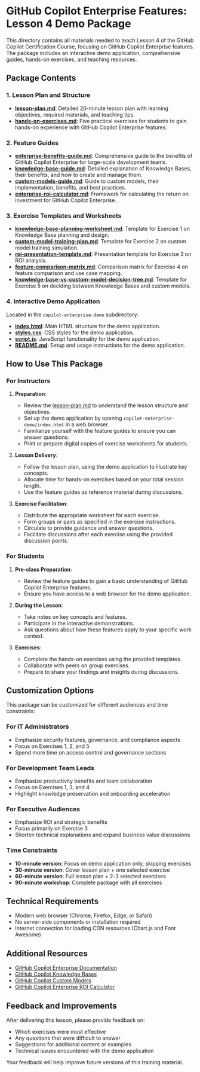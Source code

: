 # GitHub Copilot Enterprise Features: Lesson 4 Demo Package

This directory contains all materials needed to teach Lesson 4 of the GitHub Copilot Certification Course, focusing on GitHub Copilot Enterprise features. The package includes an interactive demo application, comprehensive guides, hands-on exercises, and teaching resources.

## Package Contents

### 1. Lesson Plan and Structure

- **[lesson-plan.md](lesson-plan.md)**: Detailed 20-minute lesson plan with learning objectives, required materials, and teaching tips.
- **[hands-on-exercises.md](hands-on-exercises.md)**: Five practical exercises for students to gain hands-on experience with GitHub Copilot Enterprise features.

### 2. Feature Guides

- **[enterprise-benefits-guide.md](enterprise-benefits-guide.md)**: Comprehensive guide to the benefits of GitHub Copilot Enterprise for large-scale development teams.
- **[knowledge-base-guide.md](knowledge-base-guide.md)**: Detailed explanation of Knowledge Bases, their benefits, and how to create and manage them.
- **[custom-models-guide.md](custom-models-guide.md)**: Guide to custom models, their implementation, benefits, and best practices.
- **[enterprise-roi-calculator.md](enterprise-roi-calculator.md)**: Framework for calculating the return on investment for GitHub Copilot Enterprise.

### 3. Exercise Templates and Worksheets

- **[knowledge-base-planning-worksheet.md](knowledge-base-planning-worksheet.md)**: Template for Exercise 1 on Knowledge Base planning and design.
- **[custom-model-training-plan.md](custom-model-training-plan.md)**: Template for Exercise 2 on custom model training simulation.
- **[roi-presentation-template.md](roi-presentation-template.md)**: Presentation template for Exercise 3 on ROI analysis.
- **[feature-comparison-matrix.md](feature-comparison-matrix.md)**: Comparison matrix for Exercise 4 on feature comparison and use case mapping.
- **[knowledge-base-vs-custom-model-decision-tree.md](knowledge-base-vs-custom-model-decision-tree.md)**: Template for Exercise 5 on deciding between Knowledge Bases and custom models.

### 4. Interactive Demo Application

Located in the `copilot-enterprise-demo` subdirectory:

- **[index.html](copilot-enterprise-demo/index.html)**: Main HTML structure for the demo application.
- **[styles.css](copilot-enterprise-demo/styles.css)**: CSS styles for the demo application.
- **[script.js](copilot-enterprise-demo/script.js)**: JavaScript functionality for the demo application.
- **[README.md](copilot-enterprise-demo/README.md)**: Setup and usage instructions for the demo application.

## How to Use This Package

### For Instructors

1. **Preparation**:
   - Review the [lesson-plan.md](lesson-plan.md) to understand the lesson structure and objectives.
   - Set up the demo application by opening `copilot-enterprise-demo/index.html` in a web browser.
   - Familiarize yourself with the feature guides to ensure you can answer questions.
   - Print or prepare digital copies of exercise worksheets for students.

2. **Lesson Delivery**:
   - Follow the lesson plan, using the demo application to illustrate key concepts.
   - Allocate time for hands-on exercises based on your total session length.
   - Use the feature guides as reference material during discussions.

3. **Exercise Facilitation**:
   - Distribute the appropriate worksheet for each exercise.
   - Form groups or pairs as specified in the exercise instructions.
   - Circulate to provide guidance and answer questions.
   - Facilitate discussions after each exercise using the provided discussion points.

### For Students

1. **Pre-class Preparation**:
   - Review the feature guides to gain a basic understanding of GitHub Copilot Enterprise features.
   - Ensure you have access to a web browser for the demo application.

2. **During the Lesson**:
   - Take notes on key concepts and features.
   - Participate in the interactive demonstrations.
   - Ask questions about how these features apply to your specific work context.

3. **Exercises**:
   - Complete the hands-on exercises using the provided templates.
   - Collaborate with peers on group exercises.
   - Prepare to share your findings and insights during discussions.

## Customization Options

This package can be customized for different audiences and time constraints:

### For IT Administrators
- Emphasize security features, governance, and compliance aspects
- Focus on Exercises 1, 2, and 5
- Spend more time on access control and governance sections

### For Development Team Leads
- Emphasize productivity benefits and team collaboration
- Focus on Exercises 1, 3, and 4
- Highlight knowledge preservation and onboarding acceleration

### For Executive Audiences
- Emphasize ROI and strategic benefits
- Focus primarily on Exercise 3
- Shorten technical explanations and expand business value discussions

### Time Constraints
- **10-minute version**: Focus on demo application only, skipping exercises
- **30-minute version**: Cover lesson plan + one selected exercise
- **60-minute version**: Full lesson plan + 2-3 selected exercises
- **90-minute workshop**: Complete package with all exercises

## Technical Requirements

- Modern web browser (Chrome, Firefox, Edge, or Safari)
- No server-side components or installation required
- Internet connection for loading CDN resources (Chart.js and Font Awesome)

## Additional Resources

- [GitHub Copilot Enterprise Documentation](https://docs.github.com/en/enterprise-cloud@latest/copilot/overview-of-github-copilot/about-github-copilot-enterprise)
- [GitHub Copilot Knowledge Bases](https://docs.github.com/en/enterprise-cloud@latest/copilot/github-copilot-enterprise/copilot-knowledge-bases/about-github-copilot-knowledge-bases)
- [GitHub Copilot Custom Models](https://docs.github.com/en/enterprise-cloud@latest/copilot/github-copilot-enterprise/copilot-custom-models/about-github-copilot-custom-models)
- [GitHub Copilot Enterprise ROI Calculator](https://resources.github.com/copilot-roi-calculator/)

## Feedback and Improvements

After delivering this lesson, please provide feedback on:
- Which exercises were most effective
- Any questions that were difficult to answer
- Suggestions for additional content or examples
- Technical issues encountered with the demo application

Your feedback will help improve future versions of this training material. 